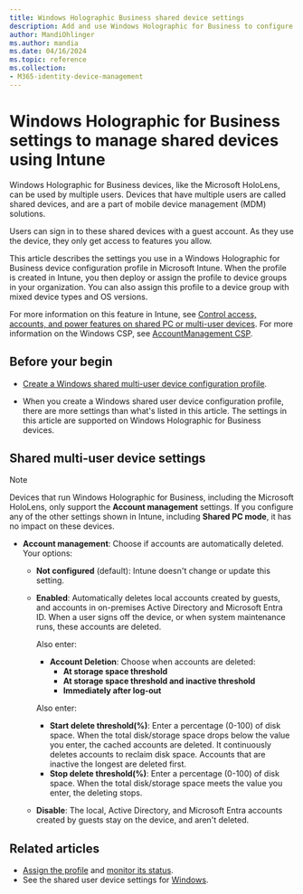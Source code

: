 ```yaml
---
title: Windows Holographic Business shared device settings
description: Add and use Windows Holographic for Business to configure devices that are shared, or used by multiple users in Microsoft Intune. See a list of the Account Management settings and what they do on the devices, including Microsoft HoloLens.
author: MandiOhlinger
ms.author: mandia
ms.date: 04/16/2024
ms.topic: reference
ms.collection:
- M365-identity-device-management
---
```


# Windows Holographic for Business settings to manage shared devices using Intune

Windows Holographic for Business devices, like the Microsoft HoloLens, can be used by multiple users. Devices that have multiple users are called shared devices, and are a part of mobile device management (MDM) solutions.

Users can sign in to these shared devices with a guest account. As they use the device, they only get access to features you allow.

This article describes the settings you use in a Windows Holographic for Business device configuration profile in Microsoft Intune. When the profile is created in Intune, you then deploy or assign the profile to device groups in your organization. You can also assign this profile to a device group with mixed device types and OS versions.

For more information on this feature in Intune, see [Control access, accounts, and power features on shared PC or multi-user devices](shared-user-device-settings.md). For more information on the Windows CSP, see [AccountManagement CSP](/windows/client-management/mdm/accountmanagement-csp).

## Before your begin

- [Create a Windows shared multi-user device configuration profile](shared-user-device-settings.md).

- When you create a Windows shared user device configuration profile, there are more settings than what's listed in this article. The settings in this article are supported on Windows Holographic for Business devices.

## Shared multi-user device settings

> [!NOTE]
> Devices that run Windows Holographic for Business, including the Microsoft HoloLens, only support the **Account management** settings. If you configure any of the other settings shown in Intune, including **Shared PC mode**, it has no impact on these devices.

- **Account management**: Choose if accounts are automatically deleted. Your options:
  - **Not configured** (default): Intune doesn't change or update this setting.
  - **Enabled**: Automatically deletes local accounts created by guests, and accounts in on-premises Active Directory and Microsoft Entra ID. When a user signs off the device, or when system maintenance runs, these accounts are deleted.

    Also enter:

    - **Account Deletion**: Choose when accounts are deleted:
      - **At storage space threshold**
      - **At storage space threshold and inactive threshold**
      - **Immediately after log-out**

    Also enter:

    - **Start delete threshold(%)**: Enter a percentage (0-100) of disk space. When the total disk/storage space drops below the value you enter, the cached accounts are deleted. It continuously deletes accounts to reclaim disk space. Accounts that are inactive the longest are deleted first.
    - **Stop delete threshold(%)**: Enter a percentage (0-100) of disk space. When the total disk/storage space meets the value you enter, the deleting stops.

  - **Disable**: The local, Active Directory, and Microsoft Entra accounts created by guests stay on the device, and aren't deleted.

## Related articles

- [Assign the profile](device-profile-assign.md) and [monitor its status](device-profile-monitor.md).
- See the shared user device settings for [Windows](shared-user-device-settings-windows.md).
